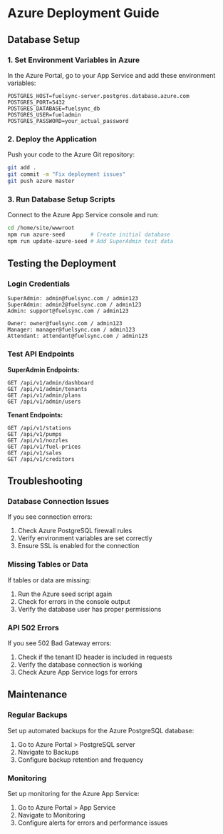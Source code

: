 # Azure Deployment Guide

## Database Setup

### 1. Set Environment Variables in Azure

In the Azure Portal, go to your App Service and add these environment variables:

```
POSTGRES_HOST=fuelsync-server.postgres.database.azure.com
POSTGRES_PORT=5432
POSTGRES_DATABASE=fuelsync_db
POSTGRES_USER=fueladmin
POSTGRES_PASSWORD=your_actual_password
```

### 2. Deploy the Application

Push your code to the Azure Git repository:

```bash
git add .
git commit -m "Fix deployment issues"
git push azure master
```

### 3. Run Database Setup Scripts

Connect to the Azure App Service console and run:

```bash
cd /home/site/wwwroot
npm run azure-seed        # Create initial database
npm run update-azure-seed # Add SuperAdmin test data
```

## Testing the Deployment

### Login Credentials

```
SuperAdmin: admin@fuelsync.com / admin123
SuperAdmin: admin2@fuelsync.com / admin123
Admin: support@fuelsync.com / admin123

Owner: owner@fuelsync.com / admin123
Manager: manager@fuelsync.com / admin123
Attendant: attendant@fuelsync.com / admin123
```

### Test API Endpoints

**SuperAdmin Endpoints:**
```
GET /api/v1/admin/dashboard
GET /api/v1/admin/tenants
GET /api/v1/admin/plans
GET /api/v1/admin/users
```

**Tenant Endpoints:**
```
GET /api/v1/stations
GET /api/v1/pumps
GET /api/v1/nozzles
GET /api/v1/fuel-prices
GET /api/v1/sales
GET /api/v1/creditors
```

## Troubleshooting

### Database Connection Issues

If you see connection errors:

1. Check Azure PostgreSQL firewall rules
2. Verify environment variables are set correctly
3. Ensure SSL is enabled for the connection

### Missing Tables or Data

If tables or data are missing:

1. Run the Azure seed script again
2. Check for errors in the console output
3. Verify the database user has proper permissions

### API 502 Errors

If you see 502 Bad Gateway errors:

1. Check if the tenant ID header is included in requests
2. Verify the database connection is working
3. Check Azure App Service logs for errors

## Maintenance

### Regular Backups

Set up automated backups for the Azure PostgreSQL database:

1. Go to Azure Portal > PostgreSQL server
2. Navigate to Backups
3. Configure backup retention and frequency

### Monitoring

Set up monitoring for the Azure App Service:

1. Go to Azure Portal > App Service
2. Navigate to Monitoring
3. Configure alerts for errors and performance issues